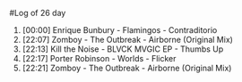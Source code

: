 #Log of 26 day

1. [00:00] Enrique Bunbury - Flamingos - Contraditorio
1. [22:07] Zomboy - The Outbreak - Airborne (Original Mix)
1. [22:13] Kill the Noise - BLVCK MVGIC EP - Thumbs Up
1. [22:17] Porter Robinson - Worlds - Flicker
1. [22:21] Zomboy - The Outbreak - Airborne (Original Mix)
